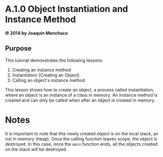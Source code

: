 # A.1.0 Object Instantiation and Instance Method
**© 2014 by Joaquín Menchaca**

## Purpose

This tutorial demonstrates the following lessons:

 1. Creating an instance method
 2. Instantiation (Creating an Object)
 3. Calling an object's instance method

This lesson shows how to create an object, a process called instantiation, where an object is an instance of a class in memory.  An instance method is created and can only be called when after an object is created in memory.

# Notes

It is important to note that this newly created object is on the local stack, an not in memory (heap).  Once the calling function leaves scope, the object is destroyed.  In this case, once the `main` function ends, all the objects created on the stack will be destroyed.
